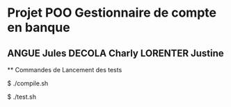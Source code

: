 # Projet POO Gestionnaire de compte en banque 

## ANGUE Jules DECOLA Charly LORENTER Justine

** Commandes de Lancement des tests

$ ./compile.sh

$ ./test.sh
